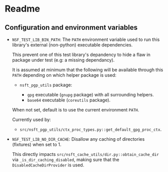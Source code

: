 Readme
======

Configuration and environment variables
---------------------------------------

 -  `NSF_TEST_LIB_BIN_PATH`: The `PATH` environment variable used to run
    this library's external (non-python) executable dependencies.

    This prevent one of this test library's depandency to hide a flaw in package
    under test (e.g: a missing dependancy).

    It is assumed at minimum that the following will be available through this `PATH`
    depending on which helper package is used:

     -  `nsft_pgp_utils` package:

         -  `gpg` executable (`gnupg` package) with all surrounding helpers.
         -  `base64` executable (`coreutils` package).

    When not set, default is to use the current environment `PATH`.

    Currently used by:

     -  `src/nsft_pgp_utils/ctx_proc_types.py::get_default_gpg_proc_ctx`.

 -  `NSF_TEST_LIB_NO_DIR_CACHE`: Disallow any caching of directories
    (fixtures) when set to 1.

    This directly impacts `src/nsft_cache_utils/dir.py::obtain_cache_dir` via
    `_is_dir_caching_disabled`, making sure that the `DisabledCacheDirProvider`
    is used.
